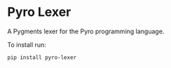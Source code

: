 # Pyro Lexer

A Pygments lexer for the Pyro programming language.

To install run:

    pip install pyro-lexer
